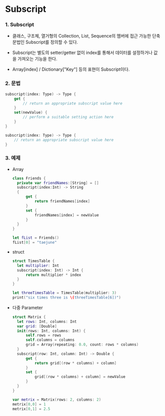 # Subscript

### 1. Subscript

- 클래스, 구조체, 열거형의 Collection, List, Sequence의 멤버에 접근 가능한 단축문법인 Subscript를 정의할 수 있다.

- Subscript는 별도의 setter/getter 없이 index를 통해서 데이터를 설정하거나 값을 가져오는 기능을 한다.

- Array[index] / Dictionary["Key"] 등의 표현이 Subscript이다.

  

### 2. 문법

```swift
subscript(index: Type) -> Type {
	get {
		// return an appropriate subscript value here
	}
	set(newValue) {
		// perform a suitable setting action here
	}
}

subscript(index: Type) -> Type {
	// return an appropriate subscript value here
}
```



### 3. 예제

- Array

  ```swift
  class Friends {
  	private var friendNames:[String] = []
  	subscript(index:Int) -> String
  	{
  		get {
  			return friendNames[index]
  		}
  		set {
  			friendNames[index] = newValue
  		}
  	}
  }
  
  let fList = Friends()
  fList[0] = "taejune"
  ```



- struct

  ```swift
  struct TimesTable {
  	let multiplier: Int
  	subscript(index: Int) -> Int {
  		return multiplier * index
  	}
  }
  
  let threeTimesTable = TimesTable(multiplier: 3)
  print("six times three is \(threeTimesTable[6])")
  ```



- 다중 Parameter

  ```swift
  struct Matrix {
  	let rows: Int, columns: Int
  	var grid: [Double]
  	init(rows: Int, columns: Int) {
  		self.rows = rows
  		self.columns = columns
  		grid = Array(repeating: 0.0, count: rows * columns)
  	}
  	subscript(row: Int, column: Int) -> Double {
  		get {
  			return grid[(row * columns) + column]
  		}
  		set {
  			grid[(row * columns) + column] = newValue
  		}
  	}
  }
  
  var metrix = Matrix(rows: 2, columns: 2)
  metrix[0,0] = 1
  metrix[0,1] = 2.5
  ```

  